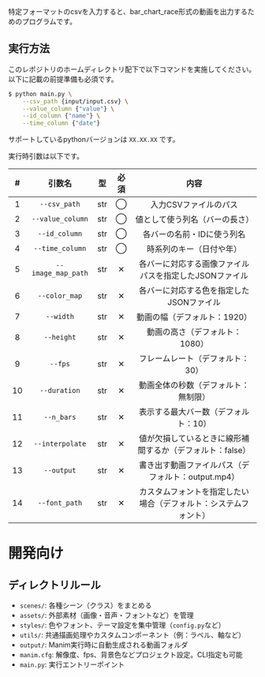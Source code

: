 
特定フォーマットのcsvを入力すると、bar_chart_race形式の動画を出力するためのプログラムです。

## 実行方法

このレポジトリのホームディレクトリ配下で以下コマンドを実施してください。
以下に記載の前提準備も必須です。

```sh
$ python main.py \
    --csv_path {input/input.csv} \
    --value_column {"value"} \
    --id_column {"name"} \
    --time_column {"date"}
```

サポートしているpythonバージョンは `XX.XX.XX` です。

実行時引数は以下です。

|#|引数名|型|必須|内容|
|:--:|:--:|:--:|:--:|:--:|
|1|`--csv_path`|str|◯|入力CSVファイルのパス|
|2|`--value_column`|str|◯|値として使う列名（バーの長さ）|
|3|`--id_column`|str|◯|各バーの名前・IDに使う列名|
|4|`--time_column`|str|◯|時系列のキー（日付や年）|
|5|`--image_map_path`|str|✕|各バーに対応する画像ファイルパスを指定したJSONファイル|
|6|`--color_map`|str|✕|各バーに対応する色を指定したJSONファイル|
|7|`--width`|str|✕|動画の幅（デフォルト：1920）|
|8|`--height`|str|✕|動画の高さ（デフォルト：1080）|
|9|`--fps`|str|✕|フレームレート（デフォルト：30）|
|10|`--duration`|str|✕|動画全体の秒数（デフォルト：無制限）|
|11|`--n_bars`|str|✕|表示する最大バー数（デフォルト：10）|
|12|`--interpolate`|str|✕|値が欠損しているときに線形補間するか（デフォルト：false）|
|13|`--output`|str|✕|書き出す動画ファイルパス（デフォルト：output.mp4）|
|14|`--font_path`|str|✕|カスタムフォントを指定したい場合（デフォルト：システムフォント）|


# 開発向け

## ディレクトリルール

- `scenes/`: 各種シーン（クラス）をまとめる
- `assets/`: 外部素材（画像・音声・フォントなど）を管理
- `styles/`: 色やフォント、テーマ設定を集中管理（`config.py`など）
- `utils/`: 共通描画処理やカスタムコンポーネント（例：ラベル、軸など）
- `output/`: Manim実行時に自動生成される動画フォルダ
- `manim.cfg`: 解像度、fps、背景色などプロジェクト設定。CLI指定も可能
- `main.py`: 実行エントリーポイント

